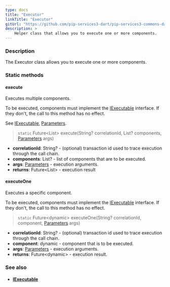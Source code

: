 ```yaml
---
type: docs
title: "Executor"
linkTitle: "Executor"
gitUrl: "https://github.com/pip-services3-dart/pip-services3-commons-dart"
description: >
    Helper class that allows you to execute one or more components.
---
```


### Description

The Executor class allows you to execute one or more components.


### Static methods

#### execute
Executes multiple components.

To be executed, components must implement the [IExecutable](../iexecutable) interface.
If they don't, the call to this method has no effect. 

See [IExecutable](../iexecutable), [Parameters](../parameters).

> `static` Future\<List\> execute(String? correlationId, List? components, [Parameters](../parameters) args)

- **correlationId**: String? - (optional) transaction id used to trace execution through the call chain.
- **components**: List? - list of components that are to be executed.
- **args**: [Parameters](../parameters) - execution arguments.
- **returns**: Future\<List\> - execution result

#### executeOne
Executes a specific component.

To be executed, components must implement the [IExecutable](../iexecutable) interface.
If they don't, the call to this method has no effect.

> `static` Future\<dynamic\> executeOne(String? correlationId, component, [Parameters](../parameters) args)

- **correlationId**: String? - (optional) transaction id used to trace execution through the call chain.
- **component**: dynamic - component that is to be executed.
- **args**: [Parameters](../parameters) - execution arguments.
- **returns**: Future\<dynamic\> - execution result.

### See also
- #### [IExecutable](../iexecutable)

